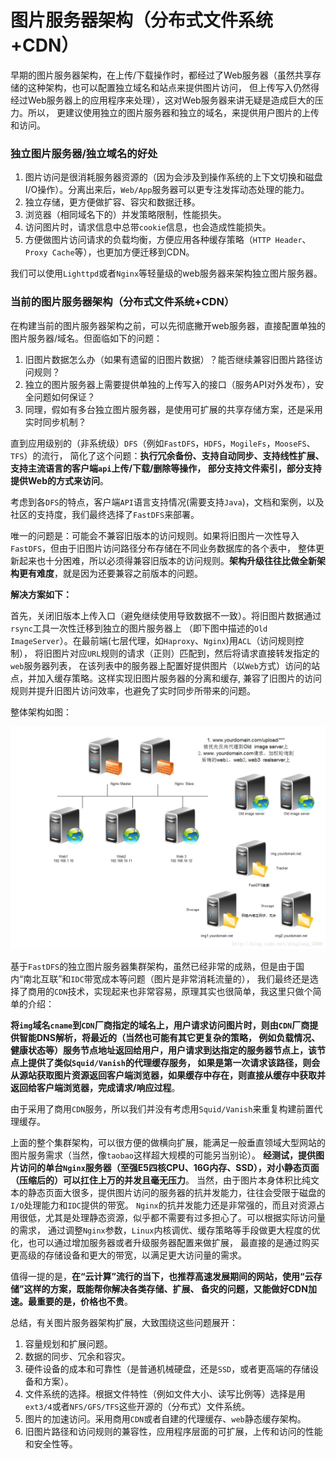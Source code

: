 图片服务器架构（分布式文件系统+CDN）
==================================================================
早期的图片服务器架构，在上传/下载操作时，都经过了Web服务器（虽然共享存储的这种架构，也可以配置独立域名和站点来提供图片访问，
但上传写入仍然得经过Web服务器上的应用程序来处理），这对Web服务器来讲无疑是造成巨大的压力。所以，
更建议使用独立的图片服务器和独立的域名，来提供用户图片的上传和访问。

### 独立图片服务器/独立域名的好处

1. 图片访问是很消耗服务器资源的（因为会涉及到操作系统的上下文切换和磁盘I/O操作）。分离出来后，`Web/App`服务器可以更专注发挥动态处理的能力。
2. 独立存储，更方便做扩容、容灾和数据迁移。
3. 浏览器（相同域名下的）并发策略限制，性能损失。
4. 访问图片时，请求信息中总带`cookie`信息，也会造成性能损失。
5. 方便做图片访问请求的负载均衡，方便应用各种缓存策略（`HTTP Header`、`Proxy Cache`等），也更加方便迁移到CDN。

我们可以使用`Lighttpd`或者`Nginx`等轻量级的web服务器来架构独立图片服务器。

### 当前的图片服务器架构（分布式文件系统+CDN）
在构建当前的图片服务器架构之前，可以先彻底撇开web服务器，直接配置单独的图片服务器/域名。但面临如下的问题：

1. 旧图片数据怎么办（如果有遗留的旧图片数据）？能否继续兼容旧图片路径访问规则？
2. 独立的图片服务器上需要提供单独的上传写入的接口（服务API对外发布），安全问题如何保证？
3. 同理，假如有多台独立图片服务器，是使用可扩展的共享存储方案，还是采用实时同步机制？

直到应用级别的（非系统级）`DFS`（例如`FastDFS`，`HDFS`，`MogileFs`，`MooseFS`、`TFS`）的流行，
简化了这个问题：**执行冗余备份、支持自动同步、支持线性扩展、支持主流语言的客户端`api`上传/下载/删除等操作，
部分支持文件索引，部分支持提供Web的方式来访问**。

考虑到各`DFS`的特点，客户端`API`语言支持情况(需要支持`Java`)，文档和案例，以及社区的支持度，我们最终选择了`FastDFS`来部署。

唯一的问题是：可能会不兼容旧版本的访问规则。如果将旧图片一次性导入`FastDFS`，但由于旧图片访问路径分布存储在不同业务数据库的各个表中，
整体更新起来也十分困难，所以必须得兼容旧版本的访问规则。**架构升级往往比做全新架构更有难度**，就是因为还要兼容之前版本的问题。

**解决方案如下：**

首先，关闭旧版本上传入口（避免继续使用导致数据不一致）。将旧图片数据通过`rsync`工具一次性迁移到独立的图片服务器上
（即下图中描述的`Old ImageServer`）。在最前端(七层代理，如`Haproxy`、`Nginx`)用`ACL`（访问规则控制），
将旧图片对应`URL`规则的请求（正则）匹配到，然后将请求直接转发指定的`web`服务器列表，
在该列表中的服务器上配置好提供图片（以`Web`方式）访问的站点，并加入缓存策略。这样实现旧图片服务器的分离和缓存,
兼容了旧图片的访问规则并提升旧图片访问效率，也避免了实时同步所带来的问题。

整体架构如图：

![image服务器架构](../img/image服务器架构.jpeg)

基于`FastDFS`的独立图片服务器集群架构，虽然已经非常的成熟，但是由于国内“南北互联”和`IDC`带宽成本等问题（图片是非常消耗流量的），
我们最终还是选择了商用的`CDN`技术，实现起来也非常容易，原理其实也很简单，我这里只做个简单的介绍：

**将`img`域名`cname`到`CDN`厂商指定的域名上，用户请求访问图片时，则由`CDN`厂商提供智能DNS解析，将最近的（当然也可能有其它更复杂的策略，
例如负载情况、健康状态等）服务节点地址返回给用户，用户请求到达指定的服务器节点上，该节点上提供了类似`Squid/Vanish`的代理缓存服务，
如果是第一次请求该路径，则会从源站获取图片资源返回客户端浏览器，如果缓存中存在，则直接从缓存中获取并返回给客户端浏览器，完成请求/响应过程**。

由于采用了商用`CDN`服务，所以我们并没有考虑用`Squid/Vanish`来重复构建前置代理缓存。

上面的整个集群架构，可以很方便的做横向扩展，能满足一般垂直领域大型网站的图片服务需求（当然，像`taobao`这样超大规模的可能另当别论）。
**经测试，提供图片访问的单台`Nginx`服务器（至强E5四核CPU、16G内存、SSD），对小静态页面（压缩后的）可以扛住上万的并发且毫无压力**。
当然，由于图片本身体积比纯文本的静态页面大很多，提供图片访问的服务器的抗并发能力，往往会受限于磁盘的`I/O`处理能力和`IDC`提供的带宽。
`Nginx`的抗并发能力还是非常强的，而且对资源占用很低，尤其是处理静态资源，似乎都不需要有过多担心了。可以根据实际访问量的需求，
通过调整`Nginx`参数，`Linux`内核调优、缓存策略等手段做更大程度的优化，也可以通过增加服务器或者升级服务器配置来做扩展，
最直接的是通过购买更高级的存储设备和更大的带宽，以满足更大访问量的需求。

值得一提的是，**在“云计算”流行的当下，也推荐高速发展期间的网站，使用“云存储”这样的方案，既能帮你解决各类存储、扩展、
备灾的问题，又能做好CDN加速。最重要的是，价格也不贵**。

总结，有关图片服务器架构扩展，大致围绕这些问题展开：

1. 容量规划和扩展问题。
2. 数据的同步、冗余和容灾。
3. 硬件设备的成本和可靠性（是普通机械硬盘，还是`SSD`，或者更高端的存储设备和方案）。
4. 文件系统的选择。根据文件特性（例如文件大小、读写比例等）选择是用`ext3/4`或者`NFS/GFS/TFS`这些开源的（分布式）文件系统。
5. 图片的加速访问。采用商用`CDN`或者自建的代理缓存、`web`静态缓存架构。
6. 旧图片路径和访问规则的兼容性，应用程序层面的可扩展，上传和访问的性能和安全性等。
